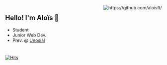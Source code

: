<img align="right" alt ="https://github.com/aloisft/" src="https://github-readme-stats-git-masterrstaa-rickstaa.vercel.app/api?username=aloisft&show_icons=true&hide_border=true&theme=github_dark" />


<h2 align="left">
    Hello! I'm <strong>Aloïs 👋</strong> 
</h2>

- Student
- Junior Web Dev.
- Prev. @ [Unosial](https://unosial.com)


#
[![Hits](https://hits-app.vercel.app/hits?url=https://github.com/aloisft&bgLeft=444444&bgRight=575fff&label=visits)](https://hits-app.vercel.app/)

